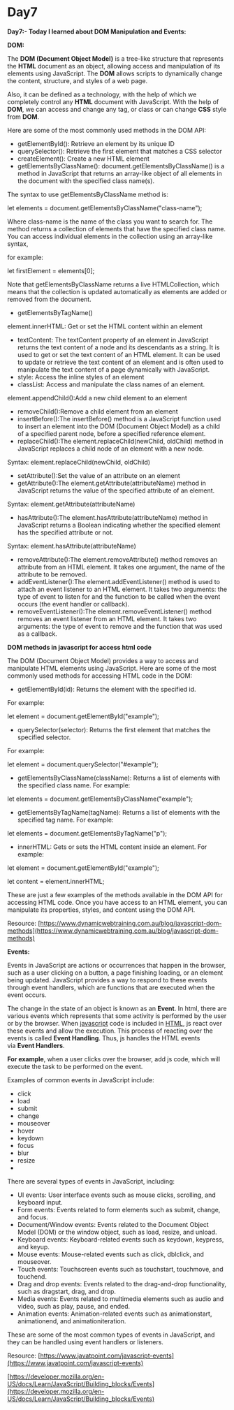 # Day7

**Day7:- Today I learned about DOM Manipulation and Events:**

**DOM:**

The **DOM (Document Object Model)** is a tree-like structure that represents the **HTML** document as an object, allowing access and manipulation of its elements using JavaScript. The **DOM** allows scripts to dynamically change the content, structure, and styles of a web page.

Also, it can be defined as a technology, with the help of which we completely control any **HTML** document with JavaScript. With the help of **DOM**, we can access and change any tag, or class or can change **CSS** style from **DOM**.

Here are some of the most commonly used methods in the DOM API:

- getElementById(): Retrieve an element by its unique ID
- querySelector(): Retrieve the first element that matches a CSS selector
- createElement(): Create a new HTML element
- getElementsByClassName(): document.getElementsByClassName() is a method in JavaScript that returns an array-like object of all elements in the document with the specified class name(s).

The syntax to use getElementsByClassName method is:

let elements = document.getElementsByClassName("class-name");

Where class-name is the name of the class you want to search for. The method returns a collection of elements that have the specified class name. You can access individual elements in the collection using an array-like syntax,

for example:

let firstElement = elements[0];

Note that getElementsByClassName returns a live HTMLCollection, which means that the collection is updated automatically as elements are added or removed from the document.

- getElementsByTagName()

element.innerHTML: Get or set the HTML content within an element

- textContent: The textContent property of an element in JavaScript returns the text content of a node and its descendants as a string. It is used to get or set the text content of an HTML element. It can be used to update or retrieve the text content of an element and is often used to manipulate the text content of a page dynamically with JavaScript.
- style: Access the inline styles of an element
- classList: Access and manipulate the class names of an element.

element.appendChild():Add a new child element to an element

- removeChild():Remove a child element from an element
- insertBefore():The insertBefore() method is a JavaScript function used to insert an element into the DOM (Document Object Model) as a child of a specified parent node, before a specified reference element.
- replaceChild():The element.replaceChild(newChild, oldChild) method in JavaScript replaces a child node of an element with a new node.

Syntax: element.replaceChild(newChild, oldChild)

- setAttribute():Set the value of an attribute on an element
- getAttribute():The element.getAttribute(attributeName) method in JavaScript returns the value of the specified attribute of an element.

Syntax: element.getAttribute(attributeName)

- hasAttribute():The element.hasAttribute(attributeName) method in JavaScript returns a Boolean indicating whether the specified element has the specified attribute or not.

Syntax: element.hasAttribute(attributeName)

- removeAttribute():The element.removeAttribute() method removes an attribute from an HTML element. It takes one argument, the name of the attribute to be removed.
- addEventListener():The element.addEventListener() method is used to attach an event listener to an HTML element. It takes two arguments: the type of event to listen for and the function to be called when the event occurs (the event handler or callback).
- removeEventListener():The element.removeEventListener() method removes an event listener from an HTML element. It takes two arguments: the type of event to remove and the function that was used as a callback.

**DOM methods in javascript for access html code**

The DOM (Document Object Model) provides a way to access and manipulate HTML elements using JavaScript. Here are some of the most commonly used methods for accessing HTML code in the DOM:

- getElementById(id): Returns the element with the specified id.

For example:

let element = document.getElementById("example");

- querySelector(selector): Returns the first element that matches the specified selector.

For example:

let element = document.querySelector("#example");

- getElementsByClassName(className): Returns a list of elements with the specified class name. For example:

let elements = document.getElementsByClassName("example");

- getElementsByTagName(tagName): Returns a list of elements with the specified tag name. For example:

let elements = document.getElementsByTagName("p");

- innerHTML: Gets or sets the HTML content inside an element. For example:

let element = document.getElementById("example");

let content = element.innerHTML;

These are just a few examples of the methods available in the DOM API for accessing HTML code. Once you have access to an HTML element, you can manipulate its properties, styles, and content using the DOM API.

Resource: [https://www.dynamicwebtraining.com.au/blog/javascript-dom-methods](https://www.dynamicwebtraining.com.au/blog/javascript-dom-methods)

**Events:**

Events in JavaScript are actions or occurrences that happen in the browser, such as a user clicking on a button, a page finishing loading, or an element being updated. JavaScript provides a way to respond to these events through event handlers, which are functions that are executed when the event occurs.

The change in the state of an object is known as an **Event**. In html, there are various events which represents that some activity is performed by the user or by the browser. When [javascript](https://www.javatpoint.com/javascript-tutorial) code is included in [HTML](https://www.javatpoint.com/html-tutorial), js react over these events and allow the execution. This process of reacting over the events is called **Event Handling**. Thus, js handles the HTML events via **Event Handlers**.

**For example**, when a user clicks over the browser, add js code, which will execute the task to be performed on the event.

Examples of common events in JavaScript include:

- click
- load
- submit
- change
- mouseover
- hover
- keydown
- focus
- blur
- resize
- 

There are several types of events in JavaScript, including:

- UI events: User interface events such as mouse clicks, scrolling, and keyboard input.
- Form events: Events related to form elements such as submit, change, and focus.
- Document/Window events: Events related to the Document Object Model (DOM) or the window object, such as load, resize, and unload.
- Keyboard events: Keyboard-related events such as keydown, keypress, and keyup.
- Mouse events: Mouse-related events such as click, dblclick, and mouseover.
- Touch events: Touchscreen events such as touchstart, touchmove, and touchend.
- Drag and drop events: Events related to the drag-and-drop functionality, such as dragstart, drag, and drop.
- Media events: Events related to multimedia elements such as audio and video, such as play, pause, and ended.
- Animation events: Animation-related events such as animationstart, animationend, and animationiteration.

These are some of the most common types of events in JavaScript, and they can be handled using event handlers or listeners.

Resource: [https://www.javatpoint.com/javascript-events](https://www.javatpoint.com/javascript-events)

[https://developer.mozilla.org/en-US/docs/Learn/JavaScript/Building_blocks/Events](https://developer.mozilla.org/en-US/docs/Learn/JavaScript/Building_blocks/Events)